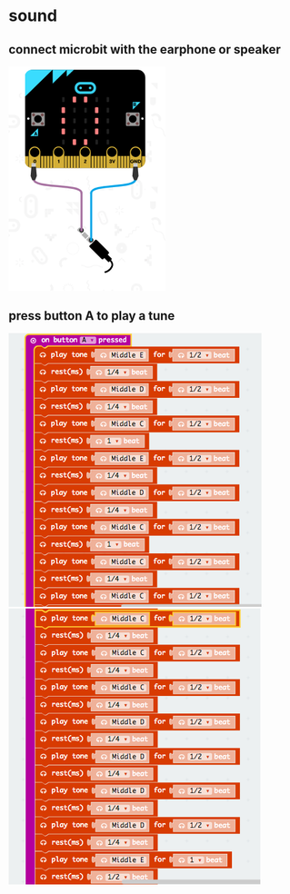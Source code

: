 # sound

## connect microbit with the earphone or speaker
![sound](https://github.com/rdwrcode/mcode/blob/master/images/microbit-sound.png)

## press button A to play a tune
![tune-part1](https://github.com/rdwrcode/mcode/blob/master/images/microbit-sound-part1.png)
![tune-part2](https://github.com/rdwrcode/mcode/blob/master/images/microbit-sound-part2.png)

